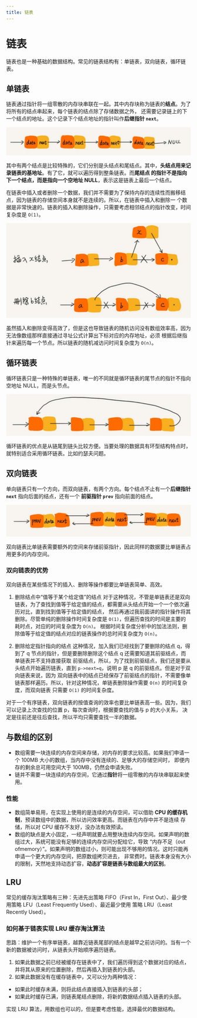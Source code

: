 ```yaml
---
title: 链表
---
```


# 链表
链表也是一种基础的数据结构。常见的链表结构有：单链表，双向链表，循环链表。

## 单链表
链表通过指针将一组零散的内存块串联在一起。其中内存块称为链表的**结点**。为了将所有的结点串起来，每个链表的结点除了存储数据之外，
还需要记录链上的下一个结点的地址。这个记录下个结点地址的指针叫作**后继指针 `next`**。

![single_link_list](./imgs/single_link_list.jpg)

其中有两个结点是比较特殊的，它们分别是头结点和尾结点。其中，**头结点用来记录链表的基地址**。有了它，就可以遍历得到整条链表。而**尾结点
的指针不是指向下一个结点，而是指向一个空地址 NULL**，表示这是链表上最后一个结点。

在链表中插入或者删除一个数据，我们并不需要为了保持内存的连续性而搬移结点，因为链表的存储空间本身就不是连续的。所以，在链表中插入和删除一
个数据是非常快速的。链表的插入和删除操作，只需要考虑相邻结点的指针改变，时间复杂度是 `O(1)`。

![insert_delete_link_list](./imgs/insert_delete_link_list.jpg)

虽然插入和删除变得高效了，但是这也导致链表的随机访问没有数组效率高，因为无法像数组那样直接通过寻址公式计算出下标对应的内存地址，必须
根据后继指针来遍历每一个节点。所以链表的随机减访问时间复杂度为 `O(n)`。

## 循环链表
循环链表只是一种特殊的单链表，唯一的不同就是循环链表的尾节点的指针不指向空地址 NULL，而是头节点。

![ring](./imgs/ring.jpg)

循环链表的优点是从链尾到链头比较方便。当要处理的数据具有环型结构特点时，就特别适合采用循环链表。比如约瑟夫问题。

## 双向链表
单向链表只有一个方向，而双向链表，有两个方向。每个结点不止有一个**后继指针 `next`** 指向后面的结点，还有一个
**前驱指针 `prev`** 指向前面的结点。

![double_link_list](./imgs/double_link_list.jpg)

双向链表比单链表需要额外的空间来存储前驱指针，因此同样的数据要比单链表占用更多的内存空间。

### 双向链表的优势
双向链表在某些情况下的插入、删除等操作都要比单链表简单、高效。
1. 删除结点中“值等于某个给定值”的结点
对于这种情况，不管是单链表还是双向链表，为了查找到值等于给定值的结点，都需要从头结点开始一个一个依次遍历对比，直到找到值等于给定值的结点，
然后再通过我前面讲的指针操作将其删除。尽管单纯的删除操作时间复杂度是 `O(1)`，但遍历查找的时间是主要的耗时点，对应的时间复杂度为 `O(n)`。
根据时间复杂度分析中的加法法则，删除值等于给定值的结点对应的链表操作的总时间复杂度为 `O(n)`。

2. 删除给定指针指向的结点
这种情况，加入我们已经找到了要删除的结点 q，得到了 q 节点的指针，但是要删除删除这个结点 q 还需要知道其前驱结点，而单链表并不支持直接获取
前驱结点，所以，为了找到前驱结点，我们还是要从头结点开始遍历链表，直到 `p->next=q`，说明 p 是 q 的前驱结点。但是对于双向链表来说，因为
双向链表中的结点已经保存了前驱结点的指针，不需要像单链表那样遍历。所以，针对这种情况，单链表删除操作需要 `O(n)` 的时间复杂度，而双向链表
只需要 `O(1)` 的时间复杂度。

对于一个有序链表，双向链表的按值查询的效率也要比单链表高一些。因为，我们可以记录上次查找的位置 p，每次查询时，根据要查找的值与 p 的大小关系，
决定是往前还是往后查找，所以平均只需要查找一半的数据。

## 与数组的区别
- 数组需要一块连续的内存空间来存储，对内存的要求比较高。如果我们申请一个 100MB 大小的数组，当内存中没有连续的、足够大的存储空间时，
即便内存的剩余总可用空间大于 100MB，仍然会申请失败。
- 链并不需要一块连续的内存空间，它通过**指针**将一组零散的内存块串联起来使用。

### 性能
- 数组简单易用，在实现上使用的是连续的内存空间，可以借助 **CPU 的缓存机制**，预读数组中的数据，所以访问效率更高。而链表在内存中并不是连续
存储，所以对 CPU 缓存不友好，没办法有效预读。
- 数组的缺点是大小固定，一经声明就要占用整块连续内存空间。如果声明的数组过大，系统可能没有足够的连续内存空间分配给它，导致
“内存不足（out ofmemory）”。如果声明的数组过小，则可能出现不够用的情况。这时只能再申请一个更大的内存空间，把原数组拷贝进去，
非常费时。链表本身没有大小的限制，天然地支持动态扩容，**动态扩容是链表与数组最大的区别**。

## LRU
常见的缓存淘汰策略有三种：先进先出策略 FIFO（First In，First Out）、最少使用策略 LFU（Least Frequently Used）、最近最少使用
策略 LRU（Least Recently Used）。

### 如何基于链表实现 LRU 缓存淘汰算法
思路：维护一个有序单链表，越靠近链表尾部的结点是越早之前访问的。当有一个新的数据被访问时，从链表头开始顺序遍历链表。
1. 如果此数据之前已经被缓存在链表中了，我们遍历得到这个数据对应的结点，并将其从原来的位置删除，然后再插入到链表的头部。
2. 如果此数据没有在缓存链表中，又可以分为两种情况：
  - 如果此时缓存未满，则将此结点直接插入到链表的头部；
  - 如果此时缓存已满，则链表尾结点删除，将新的数据结点插入链表的头部。
  
实现 LRU 算法，用数组也可以的，但是要考虑性能，选择最优的数据结构。  


